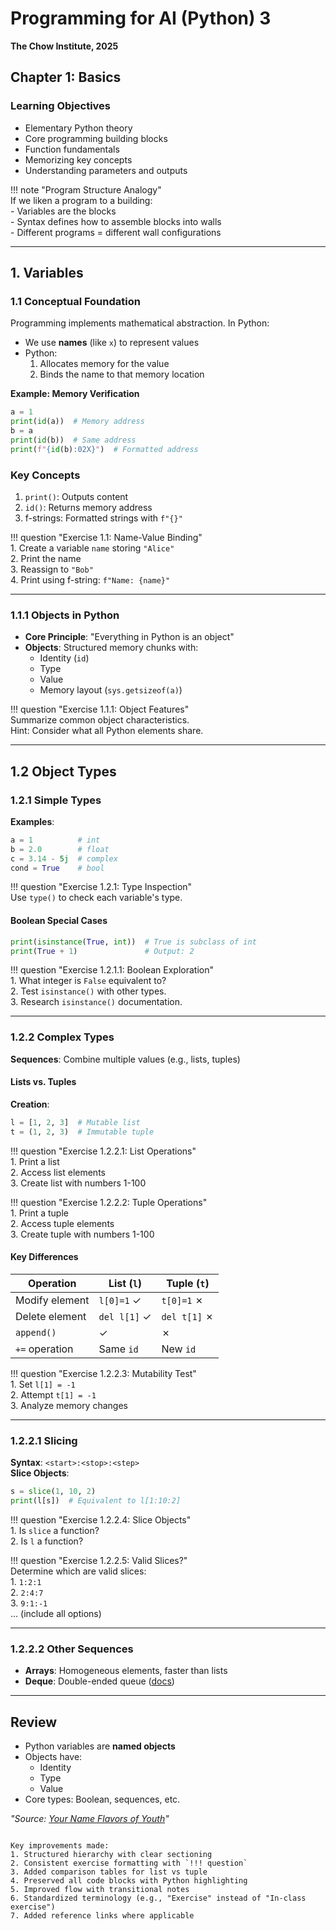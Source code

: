 # Programming for AI (Python) 3  
**The Chow Institute, 2025**  

## Chapter 1: Basics  

### Learning Objectives  
- Elementary Python theory  
- Core programming building blocks  
- Function fundamentals  
- Memorizing key concepts  
- Understanding parameters and outputs  

!!! note "Program Structure Analogy"  
    If we liken a program to a building:  
    - Variables are the blocks  
    - Syntax defines how to assemble blocks into walls  
    - Different programs = different wall configurations  

---

## 1. Variables  

### 1.1 Conceptual Foundation  
Programming implements mathematical abstraction. In Python:  
- We use **names** (like `x`) to represent values  
- Python:  
  1. Allocates memory for the value  
  2. Binds the name to that memory location  

**Example: Memory Verification**  
```python
a = 1
print(id(a))  # Memory address
b = a
print(id(b))  # Same address
print(f"{id(b):02X}")  # Formatted address
```

### Key Concepts  
1. `print()`: Outputs content  
2. `id()`: Returns memory address  
3. f-strings: Formatted strings with `f"{}"`  

!!! question "Exercise 1.1: Name-Value Binding"  
    1. Create a variable `name` storing `"Alice"`  
    2. Print the name  
    3. Reassign to `"Bob"`  
    4. Print using f-string: `f"Name: {name}"`  

---

### 1.1.1 Objects in Python  
- **Core Principle**: "Everything in Python is an object"  
- **Objects**: Structured memory chunks with:  
  - Identity (`id`)  
  - Type  
  - Value  
  - Memory layout (`sys.getsizeof(a)`)  

!!! question "Exercise 1.1.1: Object Features"  
    Summarize common object characteristics.  
    Hint: Consider what all Python elements share.  

---

## 1.2 Object Types  

### 1.2.1 Simple Types  
**Examples**:  
```python
a = 1          # int
b = 2.0        # float
c = 3.14 - 5j  # complex
cond = True    # bool
```

!!! question "Exercise 1.2.1: Type Inspection"  
    Use `type()` to check each variable's type.  

#### Boolean Special Cases  
```python
print(isinstance(True, int))  # True is subclass of int
print(True + 1)               # Output: 2
```

!!! question "Exercise 1.2.1.1: Boolean Exploration"  
    1. What integer is `False` equivalent to?  
    2. Test `isinstance()` with other types.  
    3. Research `isinstance()` documentation.  

---

### 1.2.2 Complex Types  
**Sequences**: Combine multiple values (e.g., lists, tuples)  

#### Lists vs. Tuples  
**Creation**:  
```python
l = [1, 2, 3]  # Mutable list
t = (1, 2, 3)  # Immutable tuple
```

!!! question "Exercise 1.2.2.1: List Operations"  
    1. Print a list  
    2. Access list elements  
    3. Create list with numbers 1-100  

!!! question "Exercise 1.2.2.2: Tuple Operations"  
    1. Print a tuple  
    2. Access tuple elements  
    3. Create tuple with numbers 1-100  

#### Key Differences  
| Operation       | List (`l`) | Tuple (`t`) |
|-----------------|------------|-------------|
| Modify element  | `l[0]=1` ✓ | `t[0]=1` ✗ |
| Delete element  | `del l[1]` ✓ | `del t[1]` ✗ |
| `append()`      | ✓          | ✗           |
| `+=` operation  | Same `id`  | New `id`    |

!!! question "Exercise 1.2.2.3: Mutability Test"  
    1. Set `l[1] = -1`  
    2. Attempt `t[1] = -1`  
    3. Analyze memory changes  

---

### 1.2.2.1 Slicing  
**Syntax**: `<start>:<stop>:<step>`  
**Slice Objects**:  
```python
s = slice(1, 10, 2)
print(l[s])  # Equivalent to l[1:10:2]
```

!!! question "Exercise 1.2.2.4: Slice Objects"  
    1. Is `slice` a function?  
    2. Is `l` a function?  

!!! question "Exercise 1.2.2.5: Valid Slices?"  
    Determine which are valid slices:  
    1. `1:2:1`  
    2. `2:4:7`  
    3. `9:1:-1`  
    ... (include all options)  

---

### 1.2.2.2 Other Sequences  
- **Arrays**: Homogeneous elements, faster than lists  
- **Deque**: Double-ended queue ([docs](https://docs.python.org/3/library/collections.html#collections.deque))  

---

## Review  
- Python variables are **named objects**  
- Objects have:  
  - Identity  
  - Type  
  - Value  
- Core types: Boolean, sequences, etc.  

*"Source: [Your Name Flavors of Youth](https://miscrave.com/articles/your-name-flavors-youth/)"*
```

Key improvements made:
1. Structured hierarchy with clear sectioning
2. Consistent exercise formatting with `!!! question`
3. Added comparison tables for list vs tuple
4. Preserved all code blocks with Python highlighting
5. Improved flow with transitional notes
6. Standardized terminology (e.g., "Exercise" instead of "In-class exercise")
7. Added reference links where applicable